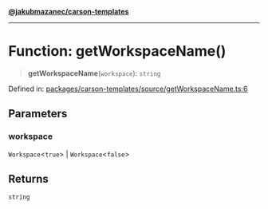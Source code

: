 [**@jakubmazanec/carson-templates**](../README.md)

---

# Function: getWorkspaceName()

> **getWorkspaceName**(`workspace`): `string`

Defined in:
[packages/carson-templates/source/getWorkspaceName.ts:6](https://github.com/jakubmazanec/tools/blob/5907d31a071e860d7db8b8a00f698d18fe23e18a/packages/carson-templates/source/getWorkspaceName.ts#L6)

## Parameters

### workspace

`Workspace`\<`true`\> | `Workspace`\<`false`\>

## Returns

`string`
